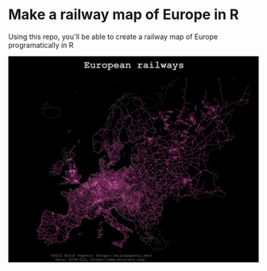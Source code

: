 # Make a railway map of Europe in R

Using this repo, you'll be able to create a railway map of Europe programatically in R

![alt text](https://github.com/milos-agathon/make-railway-map-europe-in-r/blob/main/photo1.png?raw=true)
